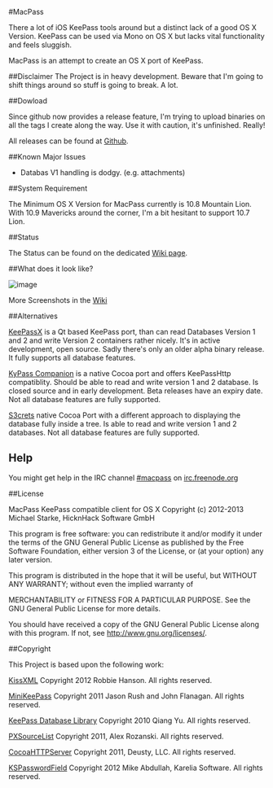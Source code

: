 #MacPass

There a lot of iOS KeePass tools around but a distinct lack of a good OS X Version.
KeePass can be used via Mono on OS X but lacks vital functionality and feels sluggish.

MacPass is an attempt to create an OS X port of KeePass.

##Disclaimer
The Project is in heavy development. Beware that I'm going to shift things around so stuff is going to break. A lot.

##Dowload

Since github now provides a release feature, I'm trying to upload binaries on all the tags I create along the way.
Use it with caution, it's unfinished. Really!

All releases can be found at [Github](https://github.com/mstarke/MacPass/releases).

##Known Major Issues

* Databas V1 handling is dodgy. (e.g. attachments)

##System Requirement

The Minimum OS X Version for MacPass currently is 10.8 Mountain Lion.
With 10.9 Mavericks around the corner, I'm a bit hesitant to support 10.7 Lion.

##Status

The Status can be found on the dedicated [Wiki page](https://github.com/mstarke/MacPass/wiki/Status).

##What does it look like?

![image](https://raw.github.com/mstarke/MacPass/master/Assets/Screenshots/MacPass.png)

More Screenshots in the [Wiki](https://github.com/mstarke/MacPass/wiki/Screenshots)

##Alternatives

[KeePassX](http://www.keepassx.org) is a Qt based KeePass port, than can read Databases Version 1 and 2 and write Version 2 containers rather nicely.
It's in active development, open source. Sadly there's only an older alpha binary release. It fully supports all database features.

[KyPass Companion](http://www.kyuran.be/logiciels/kypass4mac/) is a native Cocoa port and offers KeePassHttp compatiblity.
Should be able to read and write version 1 and 2 database. Is closed source and in early development. Beta releases have an expiry date. Not all database features are fully supported.

[S3crets](http://s3crets.com/en/help/) native Cocoa Port with a different approach to displaying the database fully inside a tree.
Is able to read and write version 1 and 2 databases. Not all database features are fully supported.

## Help

You might get help in the IRC channel [#macpass](irc://irc.freenode.org/macpass) on [irc.freenode.org](irc://irc.freenode.org)

##License

MacPass KeePass compatible client for OS X
Copyright (c) 2012-2013  Michael Starke, HicknHack Software GmbH
  
This program is free software: you can redistribute it and/or modify
it under the terms of the GNU General Public License as published by
the Free Software Foundation, either version 3 of the License, or
(at your option) any later version.

This program is distributed in the hope that it will be useful,
but WITHOUT ANY WARRANTY; without even the implied warranty of

MERCHANTABILITY or FITNESS FOR A PARTICULAR PURPOSE.  See the
GNU General Public License for more details.

You should have received a copy of the GNU General Public License
along with this program.  If not, see <http://www.gnu.org/licenses/>.

##Copyright

This Project is based upon the following work:

[KissXML](https://github.com/robbiehanson/KissXML) Copyright 2012 Robbie Hanson. All rights reserved.

[MiniKeePass](https://github.com/MiniKeePass/MiniKeePass) Copyright 2011 Jason Rush and John Flanagan. All rights reserved.

[KeePass Database Library](https://github.com/mpowrie/KeePassLib) Copyright 2010 Qiang Yu. All rights reserved.

[PXSourceList](https://github.com/Perspx/PXSourceList) Copyright 2011, Alex Rozanski. All rights reserved.

[CocoaHTTPServer](https://github.com/robbiehanson/CocoaHTTPServer ) Copyright 2011, Deusty, LLC. All rights reserved.

[KSPasswordField](https://github.com/karelia/SecurityInterface) Copyright 2012 Mike Abdullah, Karelia Software. All rights reserved.
